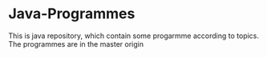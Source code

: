 # Java-Programmes
This is java repository, which contain some progarmme according to topics.
The programmes are in the master origin
